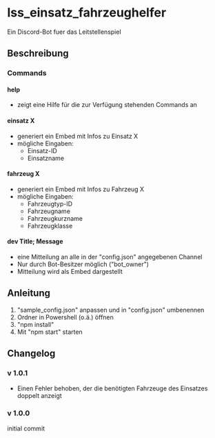 # lss_einsatz_fahrzeughelfer

Ein Discord-Bot fuer das Leitstellenspiel

## Beschreibung

### Commands

#### help

-   zeigt eine Hilfe für die zur Verfügung stehenden Commands an

#### einsatz X

-   generiert ein Embed mit Infos zu Einsatz X
-   mögliche Eingaben:
    -   Einsatz-ID
    -   Einsatzname

#### fahrzeug X

-   generiert ein Embed mit Infos zu Fahrzeug X
-   mögliche Eingaben:
    -   Fahrzeugtyp-ID
    -   Fahrzeugname
    -   Fahrzeugkurzname
    -   Fahrzeugklasse

#### dev Title; Message

-   eine Mitteilung an alle in der "config.json" angegebenen Channel
-   Nur durch Bot-Besitzer möglich ("bot_owner")
-   Mitteilung wird als Embed dargestellt

## Anleitung

1. "sample_config.json" anpassen und in "config.json" umbenennen
2. Ordner in Powershell (o.ä.) öffnen
3. "npm install"
4. Mit "npm start" starten

## Changelog

### v 1.0.1

-   Einen Fehler behoben, der die benötigten Fahrzeuge des Einsatzes doppelt anzeigt

### v 1.0.0

initial commit
